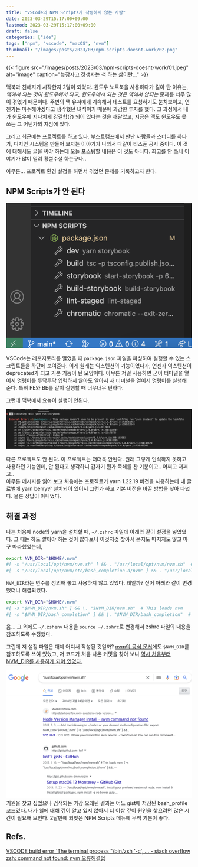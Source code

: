 ```yaml
---
title: "VSCode의 NPM Scripts가 작동하지 않는 사람"
date: 2023-03-29T15:17:00+09:00
lastmod: 2023-03-29T15:17:00+09:00
draft: false
categories: ["ide"]
tags: ["npm", "vscode", "macOS", "nvm"]
thumbnail: "/images/posts/2023/03/npm-scripts-doesnt-work/02.png"
---
```


{{< figure src="/images/posts/2023/03/npm-scripts-doesnt-work/01.jpeg" alt="image" caption="늦잠자고 갓생사는 척 하는 삶이란..." >}}

맥북과 친해지기 시작한지 2달이 되었다. 윈도우 노트북을 사용하다가 갈아 탄 이유는, _맥에서 되는 것이 윈도우에서 되고, 윈도우에서 되는 것은 맥에서 안되는_ 문제를 너무 많이 겪었기 때문이다. 주변의 맥 유저에게 계속해서 테스트를 요청하기도 눈치보이고, 언젠가는 마주해야겠다고 생각했던 녀석이기 때문에 과감한 투자를 했다. 그 과정에서 내가 윈도우에 지나치게 강결합(?) 되어 있다는 것을 깨달았고, 지금은 맥도 윈도우도 못 쓰는 그 어딘가의 지점에 있다.

그리고 최근에는 프로젝트를 하고 있다. 부스트캠프에서 만난 사람들과 스터디를 하다가, 디자인 시스템을 만들어 보자는 이야기가 나와서 다같이 티스푼 공사 중이다. 이 것에 대해서도 글을 써야 하는데 오늘 포스팅할 내용은 이 것도 아니다. 회고를 안 쓰니 이야기가 많이 밀려 횡설수설 하는구나..

아무튼... 프로젝트 환경 설정을 하면서 겪었던 문제를 기록하고자 한다.

## NPM Scripts가 안 된다

![NPM Scripts](/images/posts/2023/03/npm-scripts-doesnt-work/02.png)

VSCode는 레포지토리를 열었을 때 `package.json` 파일을 파싱하여 실행할 수 있는 스크립트들을 하단에 보여준다. 이게 원래는 익스텐션의 기능이었다가, 언젠가 익스텐션이 deprecated가 되고 기본 기능이 된 모양이다. 아무튼 저걸 사용하면 굳이 터미널을 열어서 명령어를 투닥투닥 입력하지 않아도 알아서 새 터미널을 열어서 명령어를 실행해 준다. 특히 FE와 BE를 같이 실행할 때 너무너무 편하다.

그런데 맥북에서 요놈이 실행이 안된다.

![Error message](/images/posts/2023/03/npm-scripts-doesnt-work/03.png)

다른 프로젝트도 안 된다. 이 프로젝트는 더더욱 안된다. 원래 그렇게 인식하지 못하고 사용하던 기능인데, 안 된다고 생각하니 갑자기 뭔가 족쇄를 찬 기분이고.. 어쩌고 저쩌고..  
아무튼 메시지를 읽어 보고 처음에는 프로젝트가 yarn 1.22.19 버전을 사용하는데 내 글로벌에 yarn berry만 설치되어 있어서 그런가 하고 기본 버전을 바꿀 방법을 찾아 다녔다. 물론 정답이 아니었다.

## 해결 과정

나는 처음에 node와 yarn을 설치할 때, `~/.zshrc` 파일에 아래와 같이 설정을 넣었었다. 그 때는 하도 깔아야 하는 것이 많다보니 이것저것 찾아서 묻지도 따지지도 않고 마구 따라했었는데,

```zsh
export NVM_DIR="$HOME/.nvm"
#[ -s "/usr/local/opt/nvm/nvm.sh" ] && . "/usr/local/opt/nvm/nvm.sh"  # This loads nvm
#[ -s "/usr/local/opt/nvm/etc/bash_completion.d/nvm" ] && . "/usr/local/opt/nvm/etc/bash_completion.d/nvm"  # This loads nvm bash_completion
```

`NVM_DIR`라는 변수를 정의해 놓고 사용하지 않고 있었다. 왜일까? 싶어 아래와 같이 변경했더니 해결되었다.

```zsh
export NVM_DIR="$HOME/.nvm"
#[ -s "$NVM_DIR/nvm.sh" ] && \. "$NVM_DIR/nvm.sh"  # This loads nvm
#[ -s "$NVM_DIR/bash_completion" ] && \. "$NVM_DIR/bash_completion"  # This loads nvm bash_completion
```

음... 그 외에도 `~/.zshenv` 내용을 `source ~/.zshrc`로 변경해서 zshrc 파일의 내용을 참조하도록 수정했다.

그런데 저 설정 파일은 대체 어디서 작성된 것일까? [nvm의 공식 문서](https://github.com/nvm-sh/nvm/commit/e10705b896ee417e03512403df82e22d7a9b25ca)에도 `$NVM_DIR`를 참조하도록 쓰여 있었고, 저 코드가 처음 나온 커밋을 찾아 보니 [역시 처음부터 NVM_DIR를 사용하게 되어 있었다.](https://github.com/nvm-sh/nvm/commit/e10705b896ee417e03512403df82e22d7a9b25ca)

![Finding origin](/images/posts/2023/03/npm-scripts-doesnt-work/04.png)  
기원을 찾고 싶었으나 검색되는 가장 오래된 결과는 어느 gist에 저장된 bash_profile 코드였다. 내가 쉘에 대해 깊이 알고 있지 않아서 더 이상 깊이 원인을 찾으려면 많은 시간이 필요해 보인다. 2달만에 되찾은 NPM Scripts 메뉴에 무척 기분이 좋다.

## Refs.

[VSCODE build error `The terminal process "/bin/zsh '-c', ... - stack overflow](https://stackoverflow.com/questions/63502253/vscode-build-error-the-terminal-process-bin-zsh-c-yarn-run-watch-extensi)  
[zsh: command not found: nvm 오류해결법](https://velog.io/@palette/zsh-command-not-found-nvm-%EC%98%A4%EB%A5%98%ED%95%B4%EA%B2%B0%EB%B2%95)
